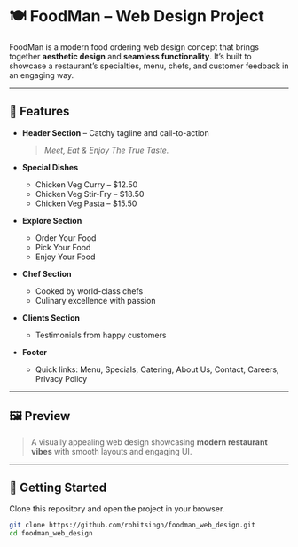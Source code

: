 # 🍽️ FoodMan – Web Design Project  

FoodMan is a modern food ordering web design concept that brings together **aesthetic design** and **seamless functionality**. It’s built to showcase a restaurant’s specialties, menu, chefs, and customer feedback in an engaging way.  

---

## 📌 Features  

- **Header Section** – Catchy tagline and call-to-action  
  > *Meet, Eat & Enjoy The True Taste.*  

- **Special Dishes**  
  - Chicken Veg Curry – $12.50  
  - Chicken Veg Stir-Fry – $18.50  
  - Chicken Veg Pasta – $15.50  

- **Explore Section**  
  - Order Your Food  
  - Pick Your Food  
  - Enjoy Your Food  

- **Chef Section**  
  - Cooked by world-class chefs  
  - Culinary excellence with passion  

- **Clients Section**  
  - Testimonials from happy customers  

- **Footer**  
  - Quick links: Menu, Specials, Catering, About Us, Contact, Careers, Privacy Policy  

---

## 🖼️ Preview  

> A visually appealing web design showcasing **modern restaurant vibes** with smooth layouts and engaging UI.  

---

## 🚀 Getting Started  

Clone this repository and open the project in your browser.  

```bash
git clone https://github.com/rohitsingh/foodman_web_design.git
cd foodman_web_design

